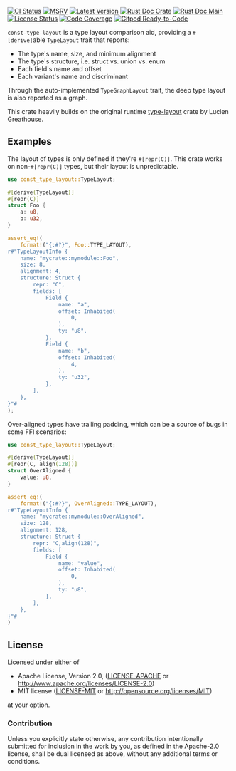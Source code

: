 [![CI Status]][workflow] [![MSRV]][repo] [![Latest Version]][crates.io] [![Rust Doc Crate]][docs.rs] [![Rust Doc Main]][docs] [![License Status]][fossa] [![Code Coverage]][codecov] [![Gitpod Ready-to-Code]][gitpod]

[CI Status]: https://img.shields.io/github/actions/workflow/status/juntyr/const-type-layout/ci.yml?branch=main
[workflow]: https://github.com/juntyr/const-type-layout/actions/workflows/ci.yml?query=branch%3Amain

[MSRV]: https://img.shields.io/badge/MSRV-1.60.0-orange
[repo]: https://github.com/juntyr/const-type-layout

[Latest Version]: https://img.shields.io/crates/v/const-type-layout
[crates.io]: https://crates.io/crates/const-type-layout

[Rust Doc Crate]: https://img.shields.io/docsrs/const-type-layout
[docs.rs]: https://docs.rs/const-type-layout/

[Rust Doc Main]: https://img.shields.io/badge/docs-main-blue
[docs]: https://juntyr.github.io/const-type-layout/const_type_layout

[License Status]: https://app.fossa.com/api/projects/custom%2B26490%2Fgithub.com%2Fjuntyr%2Fconst-type-layout.svg?type=shield
[fossa]: https://app.fossa.com/projects/custom%2B26490%2Fgithub.com%2Fjuntyr%2Fconst-type-layout?ref=badge_shield

[Code Coverage]: https://img.shields.io/codecov/c/github/juntyr/const-type-layout?token=J39WVBIMZX
[codecov]: https://codecov.io/gh/juntyr/const-type-layout

[Gitpod Ready-to-Code]: https://img.shields.io/badge/Gitpod-ready-blue?logo=gitpod
[gitpod]: https://gitpod.io/#https://github.com/juntyr/const-type-layout

`const-type-layout` is a type layout comparison aid, providing a `#[derive]`able `TypeLayout` trait
that reports:
- The type's name, size, and minimum alignment
- The type's structure, i.e. struct vs. union vs. enum
- Each field's name and offset
- Each variant's name and discriminant

Through the auto-implemented `TypeGraphLayout` trait, the deep type layout is also reported as a graph.

This crate heavily builds on the original runtime [type-layout](https://github.com/LPGhatguy/type-layout) crate by Lucien Greathouse.

## Examples

The layout of types is only defined if they're `#[repr(C)]`. This crate works on
non-`#[repr(C)]` types, but their layout is unpredictable.

```rust
use const_type_layout::TypeLayout;

#[derive(TypeLayout)]
#[repr(C)]
struct Foo {
    a: u8,
    b: u32,
}

assert_eq!(
    format!("{:#?}", Foo::TYPE_LAYOUT),
r#"TypeLayoutInfo {
    name: "mycrate::mymodule::Foo",
    size: 8,
    alignment: 4,
    structure: Struct {
        repr: "C",
        fields: [
            Field {
                name: "a",
                offset: Inhabited(
                    0,
                ),
                ty: "u8",
            },
            Field {
                name: "b",
                offset: Inhabited(
                    4,
                ),
                ty: "u32",
            },
        ],
    },
}"#
);
```

Over-aligned types have trailing padding, which can be a source of bugs in some
FFI scenarios:

```rust
use const_type_layout::TypeLayout;

#[derive(TypeLayout)]
#[repr(C, align(128))]
struct OverAligned {
    value: u8,
}

assert_eq!(
    format!("{:#?}", OverAligned::TYPE_LAYOUT),
r#"TypeLayoutInfo {
    name: "mycrate::mymodule::OverAligned",
    size: 128,
    alignment: 128,
    structure: Struct {
        repr: "C,align(128)",
        fields: [
            Field {
                name: "value",
                offset: Inhabited(
                    0,
                ),
                ty: "u8",
            },
        ],
    },
}"#
)
```

## License

Licensed under either of

 * Apache License, Version 2.0, ([LICENSE-APACHE](LICENSE-APACHE) or http://www.apache.org/licenses/LICENSE-2.0)
 * MIT license ([LICENSE-MIT](LICENSE-MIT) or http://opensource.org/licenses/MIT)

at your option.

### Contribution
Unless you explicitly state otherwise, any contribution intentionally submitted for inclusion in the work by you, as defined in the Apache-2.0 license, shall be dual licensed as above, without any additional terms or conditions.
